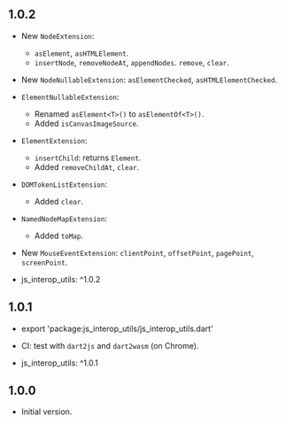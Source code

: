## 1.0.2

- New `NodeExtension`:
  - `asElement`, `asHTMLElement`.
  - `insertNode`, `removeNodeAt`, `appendNodes`. `remove`, `clear`.

- New `NodeNullableExtension`: `asElementChecked`, `asHTMLElementChecked`.

- `ElementNullableExtension`:
  - Renamed `asElement<T>()` to `asElementOf<T>()`.
  - Added `isCanvasImageSource`.

- `ElementExtension`:
  - `insertChild`: returns `Element`.
  - Added `removeChildAt`, `clear`.

- `DOMTokenListExtension`:
  - Added `clear`. 

- `NamedNodeMapExtension`:
  - Added `toMap`.

- New `MouseEventExtension`: `clientPoint`, `offsetPoint`, `pagePoint`, `screenPoint`.

- js_interop_utils: ^1.0.2

## 1.0.1

- export 'package:js_interop_utils/js_interop_utils.dart'

- CI: test with `dart2js` and `dart2wasm` (on Chrome).

- js_interop_utils: ^1.0.1

## 1.0.0

- Initial version.
